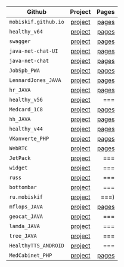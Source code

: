 | Github        | Project       | Pages |
| ------------- |:-------------:| -----:|
|`mobiskif.github.io`|[project](https://github.com/mobiskif/mobiskif.github.io)|[pages](https://mobiskif.github.io/)|
|`healthy_v64`|[project](https://github.com/mobiskif/healthy_v64)|[pages](https://mobiskif.github.io/healthy_v64/)|
|`swagger`|[project](https://github.com/mobiskif/swagger)|[pages](https://mobiskif.github.io/swagger/)|
|`java-net-chat-UI`|[project](https://github.com/mobiskif/java-net-chat-UI)|[pages](https://mobiskif.github.io/java-net-chat-UI/)|
|`java-net-chat`|[project](https://github.com/mobiskif/java-net-chat)|[pages](https://mobiskif.github.io/java-net-chat/)|
|`JobSpb_PWA`|[project](https://github.com/mobiskif/JobSpb_PWA)|[pages](https://mobiskif.github.io/JobSpb_PWA/)|
|`LennardJones_JAVA`|[project](https://github.com/mobiskif/LennardJones_JAVA)|[pages](https://mobiskif.github.io/LennardJones_JAVA/)|
|`hr_JAVA`|[project](https://github.com/mobiskif/hr_JAVA)|[pages](https://mobiskif.github.io/hr_JAVA/)|
|`healthy_v56`|[project](https://github.com/mobiskif/healthy_v56)|===|
|`Medcard_1C8`|[project](https://github.com/mobiskif/Medcard_1C8)|[pages](https://mobiskif.github.io/Medcard_1C8/)|
|`hh_JAVA`|[project](https://github.com/mobiskif/hh_JAVA)|[pages](https://mobiskif.github.io/hh_JAVA/)|
|`healthy_v44`|[project](https://github.com/mobiskif/healthy_v44)|[pages](https://mobiskif.github.io/healthy_v44/)|
|`VKonverte_PHP`|[project](https://github.com/mobiskif/VKonverte_PHP)|[pages](https://mobiskif.github.io/VKonverte_PHP/)|
|`WebRTC`|[project](https://github.com/mobiskif/WebRTC)|[pages](https://mobiskif.github.io/WebRTC/)|
|`JetPack`|[project](https://github.com/mobiskif/JetPack)|===|
|`widget`|[project](https://github.com/mobiskif/widget)|===|
|`russ`|[project](https://github.com/mobiskif/russ)|===|
|`bottombar`|[project](https://github.com/mobiskif/bottombar)|===|
|`ru.mobiskif`|[project](https://github.com/mobiskif/ru.mobiskif)|===)|
|`mflops_JAVA`|[project](https://github.com/mobiskif/mflops_JAVA)|[pages](https://mobiskif.github.io/mflops_JAVA/)|
|`geocat_JAVA`|[project](https://github.com/mobiskif/geocat_JAVA)|===|
|`lamda_JAVA`|[project](https://github.com/mobiskif/lamda_JAVA)|===|
|`tree_JAVA`|[project](https://github.com/mobiskif/tree_JAVA)|===|
|`HealthyTTS_ANDROID`|[project](https://github.com/mobiskif/HealthyTTS_ANDROID)|===|
|`MedCabinet_PHP`|[project](https://github.com/mobiskif/MedCabinet_PHP)|[pages](https://mobiskif.github.io/MedCabinet_PHP/)|


<!--
# Проекты

### Работа в СПб (PWA)
<img src="https://github.com/mobiskif/JobSpb_PWA/raw/master/2.png" width="50%" />

[Репозиторий на Git Hub](https://github.com/mobiskif/JobSpb_PWA)

[Приложение на Github Pages](https://mobiskif.github.io/JobSpb_PWA)
<br/>
<br/>

### Запись к врачу по ОМС в Санкт-Петербурге (Android)
<img src="https://github.com/mobiskif/Healthy_ANDROID/raw/master/1.png" width="50%" />

[Страница приложения](https://mobiskif.github.io/healthy_v64)

[Репозиторий](https://github.com/mobiskif/healthy_v44)

[Приложение на Google Play](https://play.google.com/store/search?q=mobiskif)

[apk](https://github.com/mobiskif/rev65/raw/master/app/release/app-release.apk)
-->

<!--
```markdown
Syntax highlighted code block

# Header 1
## Header 2
### Header 3

- Bulleted
- List

1. Numbered
2. List

**Bold** and _Italic_ and `Code` text

[Link](url) and ![Image](src)
```
-->

<!--
<br/>

[editor](https://github.com/mobiskif/mobiskif.github.io/edit/master/README.md)
-->
